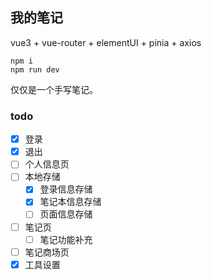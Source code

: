 ## 我的笔记

vue3 + vue-router + elementUI + pinia + axios

```
npm i
npm run dev
```

仅仅是一个手写笔记。

### todo

- [x] 登录
- [x] 退出
- [ ] 个人信息页
- [ ] 本地存储
  - [x] 登录信息存储
  - [x] 笔记本信息存储
  - [ ] 页面信息存储
- [ ] 笔记页
  - [ ] 笔记功能补充
- [ ] 笔记商场页
- [x] 工具设置
